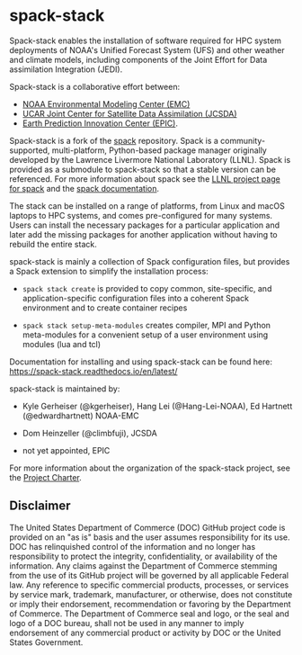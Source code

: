 # spack-stack

Spack-stack enables the installation of software required
for HPC system deployments of NOAA's Unified Forecast System (UFS) and
other weather and climate models, including components of the Joint
Effort for Data assimilation Integration (JEDI).

Spack-stack is a collaborative effort between:
* [NOAA Environmental Modeling Center (EMC)](https://www.emc.ncep.noaa.gov/emc_new.php)
* [UCAR Joint Center for Satellite Data Assimilation (JCSDA)](https://www.jcsda.org/)
* [Earth Prediction Innovation Center (EPIC)](https://epic.noaa.gov/).

Spack-stack is a fork of the [spack](https://github.com/spack/spack)
repository. Spack is a community-supported, multi-platform,
Python-based package manager originally developed by the Lawrence
Livermore National Laboratory (LLNL). Spack is provided as a submodule
to spack-stack so that a stable version can be referenced. For more
information about spack see the [LLNL project page for
spack](https://computing.llnl.gov/projects/spack-hpc-package-manager)
and the [spack
documentation](https://spack.readthedocs.io/en/latest/).

The stack can be installed on a range of platforms, from Linux and
macOS laptops to HPC systems, and comes pre-configured for many
systems. Users can install the necessary packages for a particular
application and later add the missing packages for another application
without having to rebuild the entire stack.

spack-stack is mainly a collection of Spack configuration files, but
provides a Spack extension to simplify the installation process:

- `spack stack create` is provided to copy common, site-specific, and
  application-specific configuration files into a coherent Spack
  environment and to create container recipes

- `spack stack setup-meta-modules` creates compiler, MPI and Python
  meta-modules for a convenient setup of a user environment using
  modules (lua and tcl)

Documentation for installing and using spack-stack can be found here:
https://spack-stack.readthedocs.io/en/latest/

spack-stack is maintained by:

- Kyle Gerheiser (@kgerheiser), Hang Lei (@Hang-Lei-NOAA), Ed Hartnett
  (@edwardhartnett) NOAA-EMC

- Dom Heinzeller (@climbfuji), JCSDA

- not yet appointed, EPIC

For more information about the organization of the spack-stack
project, see the [Project Charter](project_charter.md).

## Disclaimer

The United States Department of Commerce (DOC) GitHub project code is
provided on an "as is" basis and the user assumes responsibility for
its use. DOC has relinquished control of the information and no longer
has responsibility to protect the integrity, confidentiality, or
availability of the information. Any claims against the Department of
Commerce stemming from the use of its GitHub project will be governed
by all applicable Federal law. Any reference to specific commercial
products, processes, or services by service mark, trademark,
manufacturer, or otherwise, does not constitute or imply their
endorsement, recommendation or favoring by the Department of
Commerce. The Department of Commerce seal and logo, or the seal and
logo of a DOC bureau, shall not be used in any manner to imply
endorsement of any commercial product or activity by DOC or the United
States Government.
